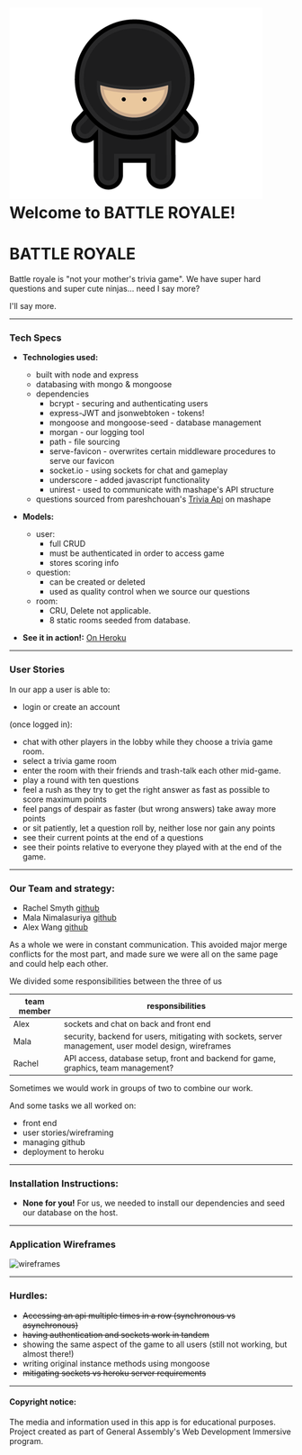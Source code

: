 # ![Ninja](https://raw.githubusercontent.com/RachelScodes/BattleRoyale/develop/public/resources/cute-ninja.png) Welcome to BATTLE ROYALE!

# BATTLE ROYALE

Battle royale is "not your mother's trivia game". We have super hard questions and super cute ninjas... need I say more?

I'll say more.

---

### Tech Specs

* **Technologies used:**
  - built with node and express
  - databasing with mongo & mongoose
  - dependencies
    - bcrypt - securing and authenticating users
    - express-JWT and jsonwebtoken - tokens!
    - mongoose and mongoose-seed - database management
    - morgan - our logging tool
    - path - file sourcing
    - serve-favicon - overwrites certain middleware procedures to serve our favicon
    - socket.io - using sockets for chat and gameplay
    - underscore - added javascript functionality
    - unirest - used to communicate with mashape's API structure
  - questions sourced from pareshchouan's [Trivia Api](https://market.mashape.com/pareshchouhan/trivia) on mashape

* **Models:**
  - user:
    - full CRUD
    - must be authenticated in order to access game
    - stores scoring info
  - question:
    - can be created or deleted
    - used as quality control when we source our questions
  - room:
    - CRU, Delete not applicable.
    - 8 static rooms seeded from database.

* **See it in action!:** [On Heroku](https://calm-brushlands-3713.herokuapp.com/)

---

### User Stories

In our app a user is able to:
   - login or create an account

(once logged in):
   - chat with other players in the lobby while they choose a trivia game room.
   - select a trivia game room
   - enter the room with their friends and trash-talk each other mid-game.
   - play a round with ten questions
   - feel a rush as they try to get the right answer as fast as possible to score maximum points
   - feel pangs of despair as faster (but wrong answers) take away more points
   - or sit patiently, let a question roll by, neither lose nor gain any points
   - see their current points at the end of a questions
   - see their points relative to everyone they played with at the end of the game.

---

### Our Team and strategy:

   - Rachel Smyth [github](https://github.com/RachelScodes)
   - Mala Nimalasuriya [github](https://github.com/m428)
   - Alex Wang [github](https://github.com/sp180)

As a whole we were in constant communication. This avoided major merge conflicts for the most part, and made sure we were all on the same page and could help each other.

We divided some responsibilities between the three of us

|team member | responsibilities |
|-------------|------------------|
|Alex | sockets and chat on back and front end|
|Mala | security, backend for users, mitigating with sockets, server management, user model design, wireframes |
|Rachel | API access, database setup, front and backend for game, graphics, team management? |

Sometimes we would work in groups of two to combine our work.

And some tasks we all worked on:
   - front end
   - user stories/wireframing
   - managing github
   - deployment to heroku

---

### Installation Instructions:
   * **None for you!** For us, we needed to install our dependencies and seed our database on the host.

---

### Application Wireframes
![wireframes](http://i.imgur.com/5haEGc3.png)

---

### Hurdles:

   * ~~Accessing an api multiple times in a row (synchronous vs asynchronous)~~
   * ~~having authentication and sockets work in tandem~~
   * showing the same aspect of the game to all users (still not working, but almost there!)
   * writing original instance methods using mongoose
   * ~~mitigating sockets vs heroku server requirements~~

---

#### Copyright notice:

The media and information used in this app is for educational purposes. Project created as part of General Assembly's Web Development Immersive program.
